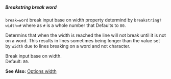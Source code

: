 ##### Breakstring break word

`break=word` break input base on width property determind by `breakstring?width=#` where as `#` is a whole number that Defaults to `80`.

Determins that when the width is reached the line will not break until it is not on a word. This results in lines sometimes being longer than the value set by `width` due to lines breaking on a word and not character.  

Break input base on width.  
Default: `80`.

**See Also:** [Options width](/build-include/pages/Docs/Main/Options/breakstring/width/index.html)  